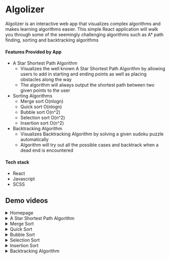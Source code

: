 # Algolizer #

Algolizer is an interactive web app that visualizes complex algorithms and makes learning algorithms easier. This simple React application will walk you through some of the seemingly challenging algorithms such as A* path finding, sorting and backtracking algorithms

#### Features Provided by App
* A Star Shortest Path Algorithm
    * Visualizes the well known A Star Shortest Path Algorithm by allowing users to add in starting and ending points as well as placing obstacles along the way
    * The algorithm will always output the shortest path between two given points to the user
* Sorting Algorithms
    * Merge sort O(nlogn)
    * Quick sort O(nlogn)
    * Bubble sort O(n^2)
    * Selection sort O(n^2)
    * Insertion sort O(n^2)
* Backtracking Algorithm
    * Visualizes Backtracking Algorithm by solving a given sudoku puzzle automatically
    * Algorithm will try out all the possible cases and backtrack when a dead end is encountered 

#### Tech stack
- React
- Javascript
- SCSS

## Demo videos ##
<details>
  <summary>Homepage</summary>
  <img src="https://user-images.githubusercontent.com/57489399/121903210-a7267c00-cd5a-11eb-9d72-8e6928a6d069.gif" name="Homepage">
</details>
<details>
  <summary>A Star Shortest Path Algorithm</summary>
  <img src="https://user-images.githubusercontent.com/57489399/121906094-5b290680-cd5d-11eb-9332-253372675de2.gif" name="Homepage">
</details>
<details>
  <summary>Merge Sort</summary>
  <img src="https://user-images.githubusercontent.com/57489399/121905324-9ecf4080-cd5c-11eb-97d1-634daf85e051.gif" name="Merge Sort">
</details>
<details>
  <summary>Quick Sort</summary>
  <img src="https://user-images.githubusercontent.com/57489399/121905335-a1ca3100-cd5c-11eb-969c-47b148dc0b8a.gif" name="Quick Sort">
</details>
<details>
  <summary>Bubble Sort</summary>
  <img src="https://user-images.githubusercontent.com/57489399/121903447-e523a000-cd5a-11eb-8be7-7eae275532b4.gif" name="Bubble Sort">
</details>
<details>
  <summary>Selection Sort</summary>
  <img src="https://user-images.githubusercontent.com/57489399/121906549-cc68b980-cd5d-11eb-84d0-01c0f4091f76.gif" name="Selection Sort">
</details>
<details>
  <summary>Insertion Sort</summary>
  <img src="https://user-images.githubusercontent.com/57489399/121904870-27011600-cd5c-11eb-82be-3e0bb5d3613a.gif" name="Insertion Sort">
</details>
<details>
  <summary>Backtracking Algorithm</summary>
  <img src="https://user-images.githubusercontent.com/57489399/103148657-17394980-479d-11eb-889b-9585c72738d3.gif" name="Sorting Algorithms">
</details>
